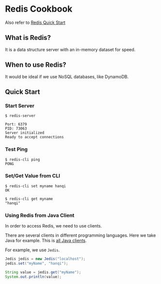 # Redis Cookbook
Also refer to [Redis Quick Start](https://redis.io/topics/quickstart)

## What is Redis?
It is a data structure server with an in-memory dataset for speed.

## When to use Redis?
It would be ideal if we use NoSQL databases, like DynamoDB.

## Quick Start
### Start Server
```
$ redis-server

Port: 6379
PID: 73063
Server initialized
Ready to accept connections
```

### Test Ping
```
$ redis-cli ping                                                                                                                 
PONG
```

### Set/Get Value from CLI
```
$ redis-cli set myname hanqi                                                                                                  
OK

$ redis-cli get myname
"hanqi"
```

### Using Redis from Java Client
In order to access Redis, we need to use clients.

There are several clients in different programming languages. Here we take Java for example.
This is [all Java clients](https://redis.io/clients#java).

For example, we use `Jedis`.
```java
Jedis jedis = new Jedis("localhost");
jedis.set("myName", "hanqi");

String value = jedis.get("myName");
System.out.println(value);
```
